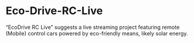 # Eco-Drive-RC-Live<br>
“EcoDrive RC Live” suggests a live streaming project featuring remote (Mobile) control cars powered by eco-friendly means, likely solar energy.
